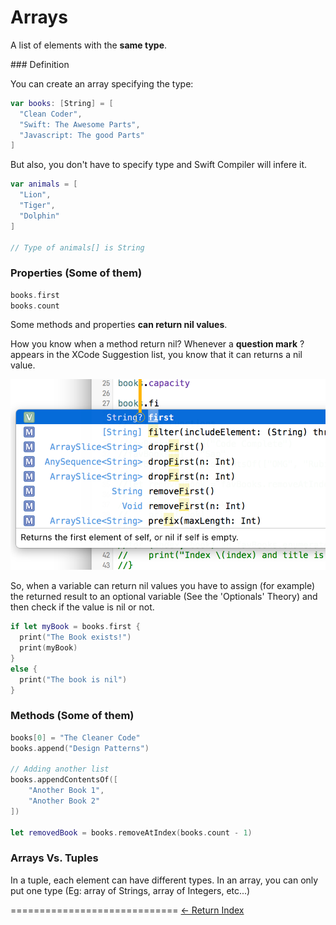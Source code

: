 # Arrays

A list of elements with the **same type**.

### Definition

You can create an array specifying the type:
```Swift
var books: [String] = [
  "Clean Coder",
  "Swift: The Awesome Parts",
  "Javascript: The good Parts"
]
```

But also, you don't have to specify type and Swift Compiler will infere it.

```Swift
var animals = [
  "Lion",
  "Tiger",
  "Dolphin"
]

// Type of animals[] is String
```

### Properties (Some of them)

```Swift
books.first
books.count
```
Some methods and properties **can return nil values**.

How you know when a method return nil? Whenever a **question mark** ? appears in the XCode Suggestion list, you know that it can returns a nil value.

![](../Assets/Basics/Arrays_optional_methods.png)

So, when a variable can return nil values you have to assign (for example) the returned result to an optional variable (See the 'Optionals' Theory) and then check if the value is nil or not.

```Swift
if let myBook = books.first {
  print("The Book exists!")
  print(myBook)
}
else {
  print("The book is nil")
}
```

### Methods (Some of them)

```Swift
books[0] = "The Cleaner Code"
books.append("Design Patterns")

// Adding another list
books.appendContentsOf([
    "Another Book 1",
    "Another Book 2"
])

let removedBook = books.removeAtIndex(books.count - 1)
```

### Arrays Vs. Tuples

In a tuple, each element can have different types.
In an array, you can only put one type (Eg: array of Strings, array of Integers, etc...)


=============================
[<- Return Index](/README.md)
